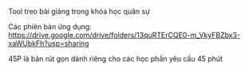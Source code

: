 Tool treo bài giảng trong khóa học quân sự

Các phiên bản ứng dụng: https://drive.google.com/drive/folders/13quRTErCQE0-m_VkyFBZbx3-xaWUbkFh?usp=sharing

45P là bản rút gọn dành riêng cho các học phần yêu cầu 45 phút